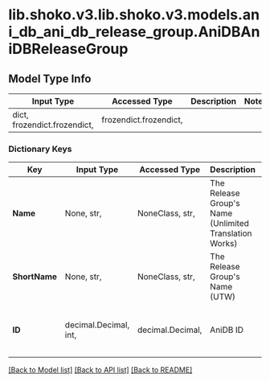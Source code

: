 # lib.shoko.v3.lib.shoko.v3.models.ani_db_ani_db_release_group.AniDBAniDBReleaseGroup

## Model Type Info
Input Type | Accessed Type | Description | Notes
------------ | ------------- | ------------- | -------------
dict, frozendict.frozendict,  | frozendict.frozendict,  |  | 

### Dictionary Keys
Key | Input Type | Accessed Type | Description | Notes
------------ | ------------- | ------------- | ------------- | -------------
**Name** | None, str,  | NoneClass, str,  | The Release Group&#x27;s Name (Unlimited Translation Works) | [optional] 
**ShortName** | None, str,  | NoneClass, str,  | The Release Group&#x27;s Name (UTW) | [optional] 
**ID** | decimal.Decimal, int,  | decimal.Decimal,  | AniDB ID | [optional] value must be a 32 bit integer

[[Back to Model list]](../../README.md#documentation-for-models) [[Back to API list]](../../README.md#documentation-for-api-endpoints) [[Back to README]](../../README.md)

